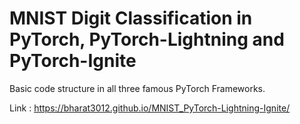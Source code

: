 # MNIST Digit Classification in PyTorch, PyTorch-Lightning and PyTorch-Ignite

Basic code structure in all three famous PyTorch Frameworks.

Link : https://bharat3012.github.io/MNIST_PyTorch-Lightning-Ignite/
